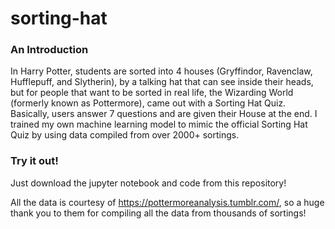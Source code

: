 # sorting-hat
### An Introduction
In Harry Potter, students are sorted into 4 houses (Gryffindor, Ravenclaw, Hufflepuff, and Slytherin), by a talking hat that can see inside their heads, but for people that want to be sorted in real life, the Wizarding World (formerly known as Pottermore), came out with a Sorting Hat Quiz. Basically, users answer 7 questions and are given their House at the end. I trained my own machine learning model to mimic the official Sorting Hat Quiz by using data compiled from over 2000+ sortings.

### Try it out!
Just download the jupyter notebook and code from this repository!

All the data is courtesy of https://pottermoreanalysis.tumblr.com/, so a huge thank you to them for compiling all the data from thousands of sortings! 

